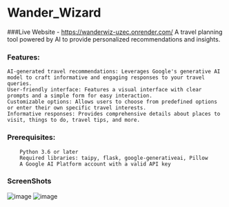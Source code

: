 # Wander_Wizard
###Live Website - https://wanderwiz-uzec.onrender.com/
A travel planning tool powered by AI to provide personalized recommendations and insights.

### Features:

    AI-generated travel recommendations: Leverages Google's generative AI model to craft informative and engaging responses to your travel queries.
    User-friendly interface: Features a visual interface with clear prompts and a simple form for easy interaction.
    Customizable options: Allows users to choose from predefined options or enter their own specific travel interests.
    Informative responses: Provides comprehensive details about places to visit, things to do, travel tips, and more.

###  Prerequisites:

        Python 3.6 or later
        Required libraries: taipy, flask, google-generativeai, Pillow
        A Google AI Platform account with a valid API key

### ScreenShots
![image](https://github.com/JuliusR8ll/Wander_Wizard/assets/113248967/7883387c-af04-45c8-a0c2-0f43bf690652)
![image](https://github.com/JuliusR8ll/Wander_Wizard/assets/113248967/96d7b3c5-5950-4d1d-8601-c69aade1767f)

